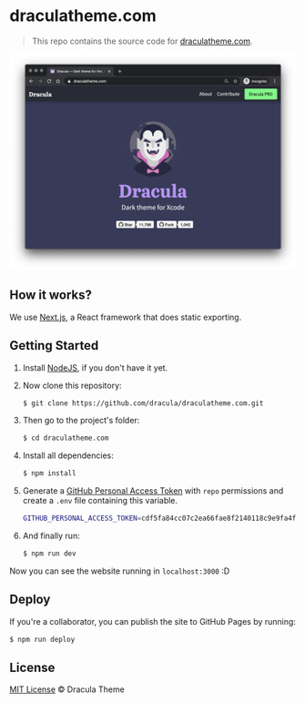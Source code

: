 # draculatheme.com

> This repo contains the source code for [draculatheme.com](https://draculatheme.com).

![Screenshot](./screenshot.png)

## How it works?

We use [Next.js](https://nextjs.org/), a React framework that does static exporting.

## Getting Started

1. Install [NodeJS](http://nodejs.org/download/), if you don't have it yet.

2. Now clone this repository:

    ```sh
    $ git clone https://github.com/dracula/draculatheme.com.git
    ```

3. Then go to the project's folder:

    ```sh
    $ cd draculatheme.com
    ```

4. Install all dependencies:

    ```sh
    $ npm install
    ```

5. Generate a [GitHub Personal Access Token](https://help.github.com/en/enterprise/2.17/user/authenticating-to-github/creating-a-personal-access-token-for-the-command-line) with `repo` permissions and create a `.env` file containing this variable.

    ```sh
    GITHUB_PERSONAL_ACCESS_TOKEN=cdf5fa84cc07c2ea66fae8f2140118c9e9fa4f55
    ```

6. And finally run:

    ```sh
    $ npm run dev
    ```

Now you can see the website running in `localhost:3000` :D

## Deploy

If you're a collaborator, you can publish the site to GitHub Pages by running:

```sh
$ npm run deploy
```

## License

[MIT License](./LICENSE) © Dracula Theme
